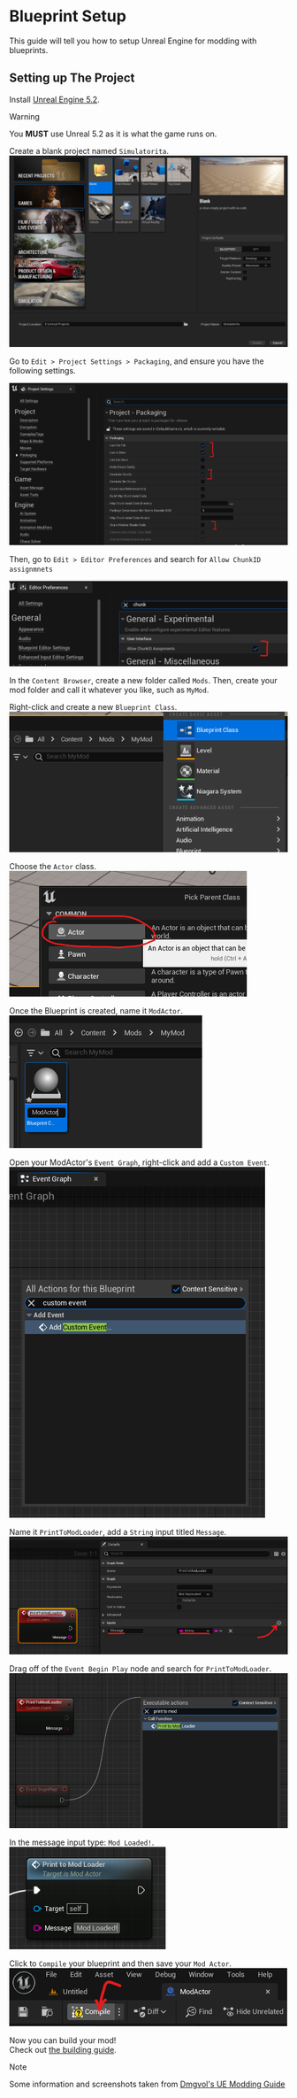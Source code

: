 # Blueprint Setup
This guide will tell you how to setup Unreal Engine for modding with blueprints.

## Setting up The Project
Install [Unreal Engine 5.2](https://www.unrealengine.com/download).
> [!WARNING]
> You **MUST** use Unreal 5.2 as it is what the game runs on.

Create a blank project named `Simulatorita`.
![Create Project](../media/create_project.png)

Go to `Edit > Project Settings > Packaging`, and ensure you have the following settings.

<!-- Probably Redundant due to screenshot -->
<!-- | Setting                    | State    |
|----------------------------|----------|
| Use Pak File               | Enabled  |
| Use to Store               | Enabled  |
| Generate Chunks            | Enabled  |
| Share Material Shader Code | Disabled |
| Allow ChunkID assignmnets  | Enabled  | -->

![Project Settings](../media/project_settings.png)

Then, go to `Edit > Editor Preferences` and search for `Allow ChunkID assignmnets`

![Chunk Settings](../media/chunk_settings.png)

In the `Content Browser`, create a new folder called `Mods`.
Then, create your mod folder and call it whatever you like, such as `MyMod`.

Right-click and create a new `Blueprint Class`.
![Blueprint Class](../media/blueprint_class.png)

Choose the `Actor` class.
![Actor class](../media/actor_class.png)

Once the Blueprint is created, name it `ModActor`.
![Modactor](../media/modactor.png)

Open your ModActor's `Event Graph`, right-click and add a `Custom Event`.
![Custom Event](../media/custom_event.png)

Name it `PrintToModLoader`, add a `String` input titled `Message`.
![print](../media/print.png)

Drag off of the `Event Begin Play` node and search for `PrintToModLoader`.
![First Print](../media/first_print.png)

In the message input type: `Mod Loaded!`.
![Mod Loaded Print](../media/mod_loaded_print.png)

Click to `Compile` your blueprint and then save your `Mod Actor`.
![Compile](../media/compile.png)

Now you can build your mod!  
Check out [the building guide](/blueprint-modding/building-mods).

> [!NOTE]
> Some information and screenshots taken from [Dmgvol's UE Modding Guide](https://github.com/Dmgvol/UE_Modding/)
